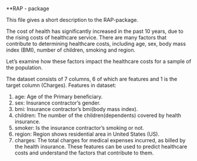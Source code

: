 **RAP - package




This file gives a short description to the RAP-package.



The cost of health has significantly increased in the past 10 years, due to the rising costs of
healthcare service. There are many factors that contribute to determining healthcare costs,
including age, sex, body mass index (BMI), number of children, smoking and region.


Let’s examine how these factors impact the healthcare costs for a sample of the population.

The dataset consists of 7 columns, 6 of which are features and 1 is the target column (Charges).
Features in dataset:
1. age: Age of the Primary beneficiary.
2. sex: Insurance contractor’s gender.
3. bmi: Insurance contractor’s bmi(body mass index).
4. children: The number of the children(dependents) covered by health insurance.
5. smoker: Is the insurance contractor’s smoking or not.
6. region: Region shows residential area in United States (US).
7. charges: The total charges for medical expenses incurred, as billed by the health insurance.
These features can be used to predict healthcare costs and understand the factors that contribute to
them.
